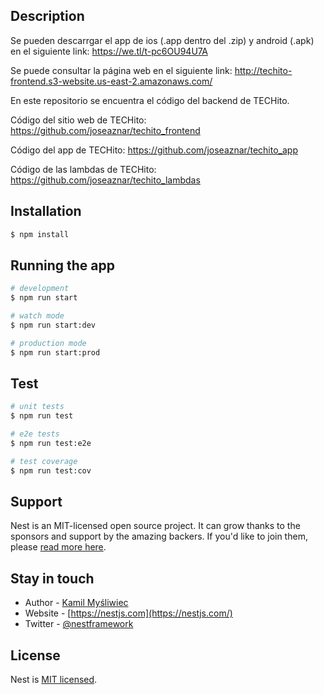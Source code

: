 
## Description

Se pueden descarrgar el app de ios (.app dentro del .zip) y android (.apk) en el siguiente link: https://we.tl/t-pc6OU94U7A

Se puede consultar la página web en el siguiente link: http://techito-frontend.s3-website.us-east-2.amazonaws.com/

En este repositorio se encuentra el código del backend de TECHito.

Código del sitio web de TECHito: https://github.com/joseaznar/techito_frontend

Código del app de TECHito: https://github.com/joseaznar/techito_app

Código de las lambdas de TECHito: https://github.com/joseaznar/techito_lambdas

## Installation

```bash
$ npm install
```

## Running the app

```bash
# development
$ npm run start

# watch mode
$ npm run start:dev

# production mode
$ npm run start:prod
```

## Test

```bash
# unit tests
$ npm run test

# e2e tests
$ npm run test:e2e

# test coverage
$ npm run test:cov
```

## Support

Nest is an MIT-licensed open source project. It can grow thanks to the sponsors and support by the amazing backers. If you'd like to join them, please [read more here](https://docs.nestjs.com/support).

## Stay in touch

- Author - [Kamil Myśliwiec](https://kamilmysliwiec.com)
- Website - [https://nestjs.com](https://nestjs.com/)
- Twitter - [@nestframework](https://twitter.com/nestframework)

## License

  Nest is [MIT licensed](LICENSE).
